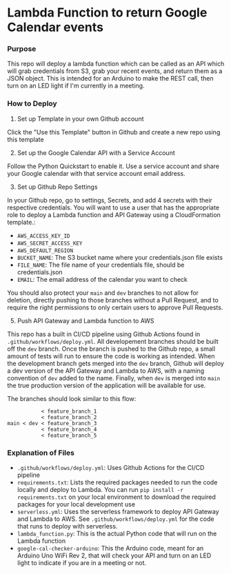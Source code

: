 # Lambda Function to return Google Calendar events

### Purpose

This repo will deploy a lambda function which can be called as an API which will grab credentials from S3, grab your recent events, and return them as a JSON object. This is intended for an Arduino to make the REST call, then turn on an LED light if I'm currently in a meeting.

### How to Deploy

1. Set up Template in your own Github account

Click the "Use this Template" button in Github and create a new repo using this template

2. Set up the Google Calendar API with a Service Account

Follow the Python Quickstart to enable it. Use a service account and share your Google calendar with that service account email address.

3. Set up Github Repo Settings

In your Github repo, go to settings, Secrets, and add 4 secrets with their respective credentials. You will want to use a user that has the appropriate role to deploy a Lambda function and API Gateway using a CloudFormation template.:

* `AWS_ACCESS_KEY_ID`
* `AWS_SECRET_ACCESS_KEY`
* `AWS_DEFAULT_REGION`
* `BUCKET_NAME`: The S3 bucket name where your credentials.json file exists
* `FILE_NAME`: The file name of your credentials file, should be credentials.json
* `EMAIL`: The email address of the calendar you want to check

You should also protect your `main` and `dev` branches to not allow for deletion, directly pushing to those branches without a Pull Request, and to require the right permissions to only certain users to approve Pull Requests.

5. Push API Gateway and Lambda function to AWS

This repo has a built in CI/CD pipeline using Github Actions found in `.github/workflows/deploy.yml`. All developement branches should be built off the `dev` branch. Once the branch is pushed to the Github repo, a small amount of tests will run to ensure the code is working as intended. When the development branch gets merged into the `dev` branch, Github will deploy a dev version of the API Gateway and Lambda to AWS, with a naming convention of `dev` added to the name. Finally, when `dev` is merged into `main` the true production version of the application will be available for use.

The branches should look similar to this flow:

```
           < feature_branch_1
           < feature_branch_2
main < dev < feature_branch_3
           < feature_branch_4
           < feature_branch_5
```

### Explanation of Files
* `.github/workflows/deploy.yml`: Uses Github Actions for the CI/CD pipeline
* `requirements.txt`: Lists the required packages needed to run the code locally and deploy to Lambda. You can run `pip install -r requirements.txt` on your local environment to download the required packages for your local development use
* `serverless.yml`: Uses the serverless framework to deploy API Gateway and Lambda to AWS. See `.github/workflows/deploy.yml` for the code that runs to deploy with serverless.
* `lambda_function.py`: This is the actual Python code that will run on the Lambda function
* `google-cal-checker-arduino`: This the Arduino code, meant for an Arduino Uno WiFi Rev 2, that will check your API and turn on an LED light to indicate if you are in a meeting or not.